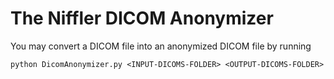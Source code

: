 # The Niffler DICOM Anonymizer

You may convert a DICOM file into an anonymized DICOM file by running 
```
python DicomAnonymizer.py <INPUT-DICOMS-FOLDER> <OUTPUT-DICOMS-FOLDER>
```
